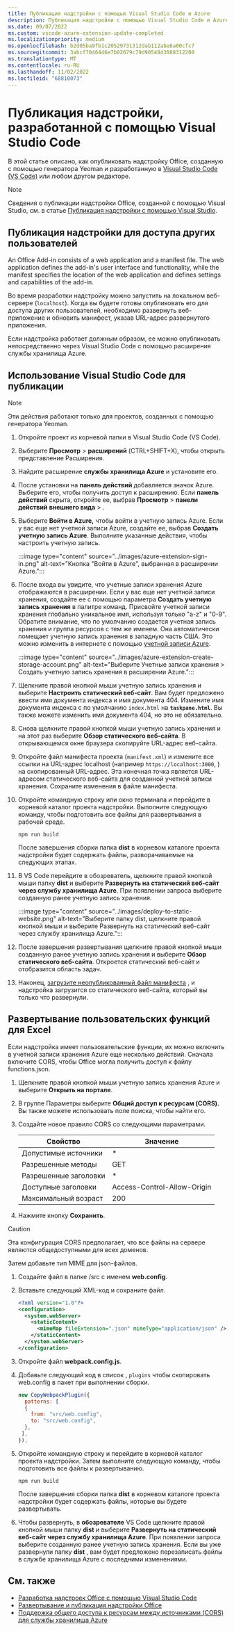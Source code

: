 ```yaml
---
title: Публикация надстройки с помощью Visual Studio Code и Azure
description: Публикация надстройки с помощью Visual Studio Code и Azure Active Directory
ms.date: 09/07/2022
ms.custom: vscode-azure-extension-update-completed
ms.localizationpriority: medium
ms.openlocfilehash: b2d05ba9fb1c20529731312dab112abe6a00cfc7
ms.sourcegitcommit: 3abcf7046446e7b02679c79d9054843088312200
ms.translationtype: MT
ms.contentlocale: ru-RU
ms.lasthandoff: 11/02/2022
ms.locfileid: "68810073"
---
```

# <a name="publish-an-add-in-developed-with-visual-studio-code"></a>Публикация надстройки, разработанной с помощью Visual Studio Code

В этой статье описано, как опубликовать надстройку Office, созданную с помощью генератора Yeoman и разработанную в [Visual Studio Code (VS Code)](https://code.visualstudio.com) или любом другом редакторе.

> [!NOTE]
> Сведения о публикации надстройки Office, созданной с помощью Visual Studio, см. в статье [Публикация надстройки с помощью Visual Studio](package-your-add-in-using-visual-studio.md).

## <a name="publishing-an-add-in-for-other-users-to-access"></a>Публикация надстройки для доступа других пользователей

An Office Add-in consists of a web application and a manifest file. The web application defines the add-in's user interface and functionality, while the manifest specifies the location of the web application and defines settings and capabilities of the add-in.

Во время разработки надстройку можно запустить на локальном веб-сервере (`localhost`). Когда вы будете готовы опубликовать его для доступа других пользователей, необходимо развернуть веб-приложение и обновить манифест, указав URL-адрес развернутого приложения.

Если надстройка работает должным образом, ее можно опубликовать непосредственно через Visual Studio Code с помощью расширения службы хранилища Azure.

## <a name="using-visual-studio-code-to-publish"></a>Использование Visual Studio Code для публикации

>[!NOTE]
> Эти действия работают только для проектов, созданных с помощью генератора Yeoman.

1. Откройте проект из корневой папки в Visual Studio Code (VS Code).
1. Выберите **Просмотр** > **расширений** (CTRL+SHIFT+X), чтобы открыть представление Расширения.
1. Найдите расширение **службы хранилища Azure** и установите его.
1. После установки на **панель действий** добавляется значок Azure. Выберите его, чтобы получить доступ к расширению. Если **панель действий** скрыта, откройте ее, выбрав **Просмотр** > **панели действий** **внешнего вида** > .
1. Выберите **Войти в Azure,** чтобы войти в учетную запись Azure. Если у вас еще нет учетной записи Azure, создайте ее, выбрав **Создать учетную запись Azure**. Выполните указанные действия, чтобы настроить учетную запись.

    :::image type="content" source="../images/azure-extension-sign-in.png" alt-text="Кнопка &quot;Войти в Azure&quot;, выбранная в расширении Azure.":::

1. После входа вы увидите, что учетные записи хранения Azure отображаются в расширении. Если у вас еще нет учетной записи хранения, создайте ее с помощью параметра **Создать учетную запись хранения** в палитре команд. Присвойте учетной записи хранения глобально уникальное имя, используя только "a-z" и "0-9". Обратите внимание, что по умолчанию создается учетная запись хранения и группа ресурсов с тем же именем. Она автоматически помещает учетную запись хранения в западную часть США. Это можно изменить в интернете с помощью [учетной записи Azure](https://portal.azure.com/).

    :::image type="content" source="../images/azure-extension-create-storage-account.png" alt-text="Выберите Учетные записи хранения > Создать учетную запись хранения в расширении Azure.":::

1. Щелкните правой кнопкой мыши учетную запись хранения и выберите **Настроить статический веб-сайт**. Вам будет предложено ввести имя документа индекса и имя документа 404. Измените имя документа индекса с по умолчанию `index.html` на **`taskpane.html`**. Вы также можете изменить имя документа 404, но это не обязательно.
1. Снова щелкните правой кнопкой мыши учетную запись хранения и на этот раз выберите **Обзор статического веб-сайта**. В открывающемся окне браузера скопируйте URL-адрес веб-сайта.
1. Откройте файл манифеста проекта (`manifest.xml`) и измените все ссылки на URL-адрес localhost (например `https://localhost:3000`, ) на скопированный URL-адрес. Эта конечная точка является URL-адресом статического веб-сайта для созданной учетной записи хранения. Сохраните изменения в файле манифеста.
1. Откройте командную строку или окно терминала и перейдите в корневой каталог проекта надстройки. Выполните следующую команду, чтобы подготовить все файлы для развертывания в рабочей среде.

    ```command&nbsp;line
    npm run build
    ```

    После завершения сборки папка **dist** в корневом каталоге проекта надстройки будет содержать файлы, разворачиваемые на следующих этапах.

1. В VS Code перейдите в обозреватель, щелкните правой кнопкой мыши папку **dist** и выберите **Развернуть на статический веб-сайт через службу хранилища Azure**. При появлении запроса выберите созданную ранее учетную запись хранения.

    :::image type="content" source="../images/deploy-to-static-website.png" alt-text="Выберите папку dist, щелкните правой кнопкой мыши и выберите Развернуть на статический веб-сайт через службу хранилища Azure.":::

1. После завершения развертывания щелкните правой кнопкой мыши созданную ранее учетную запись хранения и выберите **Обзор статического веб-сайта**. Откроется статический веб-сайт и отобразится область задач.

1. Наконец, [загрузите неопубликованный файл манифеста](../testing/sideload-office-add-ins-for-testing.md) , и надстройка загрузится со статического веб-сайта, который вы только что развернули.

## <a name="deploy-custom-functions-for-excel"></a>Развертывание пользовательских функций для Excel

Если надстройка имеет пользовательские функции, их можно включить в учетной записи хранения Azure еще несколько действий. Сначала включите CORS, чтобы Office могла получить доступ к файлу functions.json.

1. Щелкните правой кнопкой мыши учетную запись хранения Azure и выберите **Открыть на портале**.
1. В группе Параметры выберите **Общий доступ к ресурсам (CORS).** Вы также можете использовать поле поиска, чтобы найти его.
1. Создайте новое правило CORS со следующими параметрами.

    |Свойство        |Значение                        |
    |----------------|-----------------------------|
    |Допустимые источники | \*                          |
    |Разрешенные методы | GET                         |
    |Разрешенные заголовки | \*                          |
    |Доступные заголовки | Access-Control-Allow-Origin |
    |Максимальный возраст         | 200                         |

1. Нажмите кнопку **Сохранить**.

> [!CAUTION]
> Эта конфигурация CORS предполагает, что все файлы на сервере являются общедоступными для всех доменов.  

Затем добавьте тип MIME для json-файлов.

1. Создайте файл в папке /src с именем **web.config**.
1. Вставьте следующий XML-код и сохраните файл.

    ```xml
    <?xml version="1.0"?>
    <configuration>
      <system.webServer>
        <staticContent>
          <mimeMap fileExtension=".json" mimeType="application/json" />
        </staticContent>
      </system.webServer>
    </configuration> 
    ```

1. Откройте файл **webpack.config.js**.
1. Добавьте следующий код в список , `plugins` чтобы скопировать web.config в пакет при выполнении сборки.

    ```javascript
    new CopyWebpackPlugin({
      patterns: [
      {
        from: "src/web.config",
        to: "src/web.config",
      },
     ],
    }),
    ```

1. Откройте командную строку и перейдите в корневой каталог проекта надстройки. Затем выполните следующую команду, чтобы подготовить все файлы к развертыванию.

    ```command&nbsp;line
    npm run build
    ```

    После завершения сборки папка **dist** в корневом каталоге проекта надстройки будет содержать файлы, которые вы будете развертывать.

1. Чтобы развернуть, в **обозревателе** VS Code щелкните правой кнопкой мыши папку **dist** и выберите **Развернуть на статический веб-сайт через службу хранилища Azure**. При появлении запроса выберите созданную ранее учетную запись хранения. Если вы уже развернули папку **dist** , вам будет предложено перезаписать файлы в службе хранилища Azure с последними изменениями.

## <a name="see-also"></a>См. также

- [Разработка надстроек Office с помощью Visual Studio Code](../develop/develop-add-ins-vscode.md)
- [Развертывание и публикация надстройки Office](../publish/publish.md)
- [Поддержка общего доступа к ресурсам между источниками (CORS) для службы хранилища Azure](/rest/api/storageservices/cross-origin-resource-sharing--cors--support-for-the-azure-storage-services)

